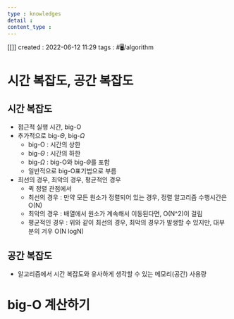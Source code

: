 ```yaml
---
type : knowledges
detail : 
content_type :
---
```


[[]]
created : 2022-06-12 11:29
tags : #🖥️/algorithm 

# 시간 복잡도, 공간 복잡도

## 시간 복잡도
- 점근적 실행 시간, big-O
- 추가적으로 big-$\Theta$, big-$\Omega$
	- big-O : 시간의 상한
	- big-$\Theta$ : 시간의 하한
	- big-$\Omega$ : big-O와 big-$\Theta$를 포함
	- 일반적으로 big-O표기법으로 부름
- 최선의 경우, 최악의 경우, 평균적인 경우
	- 퀵 정렬 관점에서
	- 최선의 경우 : 만약 모든 원소가 정렬되어 있는 경우, 정렬 알고리즘 수행시간은 O(N)
	- 최악의 경우 : 배열에서 원소가 계속해서 이동된다면, O(N^2)이 걸림
	- 평균적인 경우 : 위와 같이 최선의 경우, 최악의 경우가 발생할 수 있지만, 대부분의 겨우 O(N logN)

## 공간 복잡도
- 알고리즘에서 시간 복잡도와 유사하게 생각할 수 있는 메모리(공간) 사용량

# big-O 계산하기